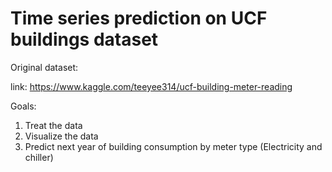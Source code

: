 # Time series prediction on UCF buildings dataset

Original dataset:

link: https://www.kaggle.com/teeyee314/ucf-building-meter-reading

Goals:

1. Treat the data
2. Visualize the data
3. Predict next year of building consumption by meter type (Electricity and chiller)